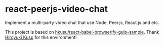 react-peerjs-video-chat
=======================

Implement a multi-party video chat that use Node, Peer.js, React.js and etc.

This project is based on [hkusu/react-babel-browserify-gulp-sample](https://github.com/hkusu/react-babel-browserify-gulp-sample).
Thank [Hiroyuki Kusu](https://github.com/hkusu) for this environment!
